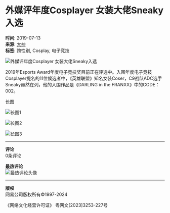 # 外媒评年度Cosplayer 女装大佬Sneaky入选

**时间**: 2019-07-13  
**来源**: [大神](https://game.163.com)  
**标签**: 跨性别, Cosplay, 电子竞技  

![外媒评年度Cosplayer 女装大佬Sneaky入选](https://img.166.net/reunionpub/fetch-upload/1562984110997-HNJSQRKFPMESDHTKHCUR.jpg?imageView&tostatic=0&thumbnail=272y272)

2019年Esports Award年度电子竞技奖目前正在评选中。入围年度电子竞技Cosplayer提名的11位候选者中，《英雄联盟》知名女装Coser，C9战队ADC选手Sneaky赫然在列，他的入围作品是《DARLING in the FRANXX》中的CODE：002。

长图

![长图1](https://img.166.net/reunionpub/fetch-upload/1562984110998-SGELPLTSZKICLLVJSUNE.jpg?imageView&tostatic=0&thumbnail=272y272)

![长图2](https://img.166.net/reunionpub/fetch-upload/1562984110998-HCWJVCDWVPYOWCLPOAEK.jpg?imageView&tostatic=0&thumbnail=272y272)

![长图3](https://img.166.net/reunionpub/fetch-upload/1562984110998-VMKBNWXFJXICUANFSNAQ.jpg?imageView&tostatic=0&thumbnail=272y272)

---

**评论**  
0条评论

**最热评论**  
![最热评论头像](https://img.166.net/gameyw-misc/opd/squash/20220331/135747-s4pzcug19f.png?imageView&tostatic=0&thumbnail=100y100)

---

**版权**  
网易公司版权所有©1997-2024  

《网络文化经营许可证》 粤网文\[2023\]3253-227号
